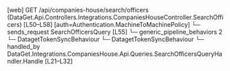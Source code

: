 [web] GET /api/companies-house/search/officers  (DataGet.Api.Controllers.Integrations.CompaniesHouseController.SearchOfficers)  [L50–L58] [auth=Authentication.MachineToMachinePolicy]
  └─ sends_request SearchOfficersQuery [L55]
    └─ generic_pipeline_behaviors 2
      └─ DatagetTokenSyncBehaviour
      └─ DatagetTokenSyncBehaviour
    └─ handled_by DataGet.Integrations.CompaniesHouse.Api.Queries.SearchOfficersQueryHandler.Handle [L21–L32]


